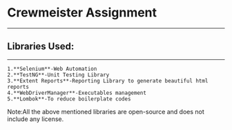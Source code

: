 # Crewmeister Assignment

---
## Libraries Used:

----
    1.**Selenium**-Web Automation
    2.**TestNG**-Unit Testing Library
    3.**Extent Reports**-Reporting Library to generate beautiful html reports
    4.**WebDriverManager**-Executables management
    5.**Lombok**-To reduce boilerplate codes

Note:All the above mentioned libraries are open-source and does not include any license.



